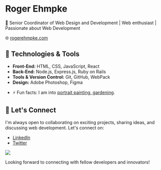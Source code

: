 # Roger Ehmpke

🚀 Senior Coordinator of Web Design and Development | Web enthusiast | Passionate about Web Development

🌐 [rogerehmpke.com](https://www.rogerehmpke.com")

## 🔧 Technologies & Tools

- **Front-End:** HTML, CSS, JavaScript, React
- **Back-End:** Node.js, Express.js, Ruby on Rails
- **Tools & Version Control:** Git, GitHub, WebPack
- **Design:** Adobe Photoshop, Figma

<ul>
    <li>⚡ Fun facts: I am into <a href="https://www.oilstrokes.com">portrait painting, gardening</a>.
</ul>

## 💬 Let's Connect

I'm always open to collaborating on exciting projects, sharing ideas, and discussing web development. Let's connect on:

- [LinkedIn](https://www.linkedin.com/in/rogerehmpke/)
- [Twitter](https://twitter.com/rehmpke)

<p>
    <a href="http://twitter.com/rehmpke">
        <img src="https://img.shields.io/twitter/follow/rehmpke?label=Twitter&logo=twitter&style=for-the-badge" />
    </a>
</p>

Looking forward to connecting with fellow developers and innovators!
<!--
**rehmpke/rehmpke** is a ✨ _special_ ✨ repository because its `README.md` (this file) appears on your GitHub profile.
### Hi there 👋
Here are some ideas to get you started:

- 🔭 I’m currently working on ...
- 🌱 I’m currently learning ...
- 👯 I’m looking to collaborate on ...
- 🤔 I’m looking for help with ...
- 💬 Ask me about ...
- 📫 How to reach me: ...
- 😄 Pronouns: ...
- ⚡ Fun fact: ...
-->
